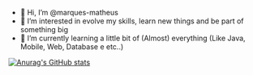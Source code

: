 - 👋 Hi, I’m @marques-matheus
- 👀 I’m interested in evolve my skills, learn new things and be part of something big
- 🌱 I’m currently learning a little bit of (Almost) everything (Like Java, Mobile, Web, Database e etc..)

[![Anurag's GitHub stats](https://github-readme-stats.vercel.app/api?username=marques-matheus&show_icons=true&theme=dark)](https://github.com/anuraghazra/github-readme-stats)
